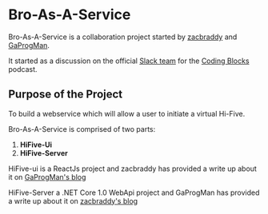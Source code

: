 # Bro-As-A-Service

Bro-As-A-Service is a collaboration project started by [zacbraddy](http://thereactionary.net/) and [GaProgMan](http://dotnetcore.gaprogman.com/).

It started as a discussion on the official [Slack team](https://codingblocks.slack.com) for the [Coding Blocks](http://www.codingblocks.net/) podcast.

## Purpose of the Project

To build a webservice which will allow a user to initiate a virtual Hi-Five.

Bro-As-A-Service is comprised of two parts:

1. **HiFive-Ui**
1. **HiFive-Server**

HiFive-ui is a ReactJs project and zacbraddy has provided a write up about it on [GaProgMan's blog](https://dotnetcore.gaprogman.com/2016/11/17/you-got-a-friend-in-me-building-a-react-front-end-friend-for-a-net-core-app/)

HiFive-Server a .NET Core 1.0 WebApi project and GaProgMan has provided a write up about it on [zacbraddy's blog](http://thereactionary.net/you-got-a-friend-in-me-building-a-net-core-backend-friend-for-a-react-app/)
